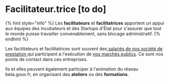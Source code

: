 # Facilitateur.trice \[to do]

{% hint style="info" %}
Les **facilitateurs** et **facilitatrices** apportent un appui aux équipes des incubateurs et des Startups d'État pour s'assurer que tout le monde puisse travailler convenablement, sans blocage administratif.
{% endhint %}

Les facilitateurs et facilitatrices sont souvent des[ salariés de nos société de prestation ](../../../travailler-a-beta-gouv/actions-transverses/sengager-dans-une-action-transverse/salaries-des-societes-de-prestation.md)qui participent à l'exécution de [nos marchés publics](../../gestion-administrative/marches-publics-beta.gouv.fr). Ce sont nos points de contact dans ces entreprises.

Ils et elles peuvent également participer à l'animation du réseau beta.gouv.fr, en organisant des **ateliers** ou des **formations**.
